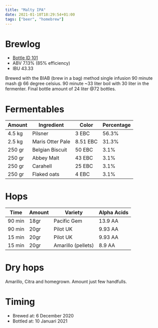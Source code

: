 ```yaml
---
title: "Malty IPA"
date: 2021-01-10T18:29:54+01:00
tags: ["beer", "homebrew"]
---
```


# Brewlog

- [Bottle ID 101](/post/beer-cellar/)
- ABV 7.13% (85% efficiency)
- IBU 43.33

Brewed with the BIAB (brew in a bag) method single infusion 90 minute mash @ 66 degree celsius. 90 minute ~33 liter boil with 30 liter in the fermenter. Final bottle amount of 24 liter @72 bottles.

# Fermentables

| Amount | Ingredient       | Color    | Percentage |
| ------ | ---------------- | -------- | ---------- |
| 4.5 kg | Pilsner          | 3 EBC    | 56.3%      |
| 2.5 kg | Maris Otter Pale | 8.51 EBC | 31.3%      |
| 250 gr | Belgian Biscuit  | 50 EBC   | 3.1%       |
| 250 gr | Abbey Malt       | 43 EBC   | 3.1%       |
| 250 gr | Carahell         | 25 EBC   | 3.1%       |
| 250 gr | Flaked oats      | 4 EBC    | 3.1%       |

# Hops

| Time   | Amount | Variety            | Alpha Acids |
| ------ | ------ | ------------------ | ----------- |
| 90 min | 18gr   | Pacific Gem        | 13.9 AA     |
| 90 min | 20gr   | Pilot UK           | 9.93 AA     |
| 15 min | 20gr   | Pilot UK           | 9.93 AA     |
| 15 min | 20gr   | Amarillo (pellets) | 8.9 AA      |

# Dry hops

Amarillo, Citra and homegrown. Amount just few handfulls.

# Timing

- Brewed at: 6 December 2020
- Bottled at: 10 Januari 2021
